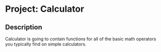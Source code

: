# Project: Calculator

## Description

Calculator is going to contain functions for all of the basic math operators you typically find on simple calculators.
